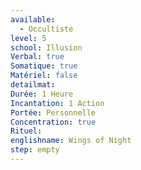```yaml
---
available:
  - Occultiste
level: 5
school: Illusion
Verbal: true
Somatique: true
Matériel: false
detailmat:
Durée: 1 Heure
Incantation: 1 Action
Portée: Personnelle
Concentration: true
Rituel:
englishname: Wings of Night
step: empty
---
```



